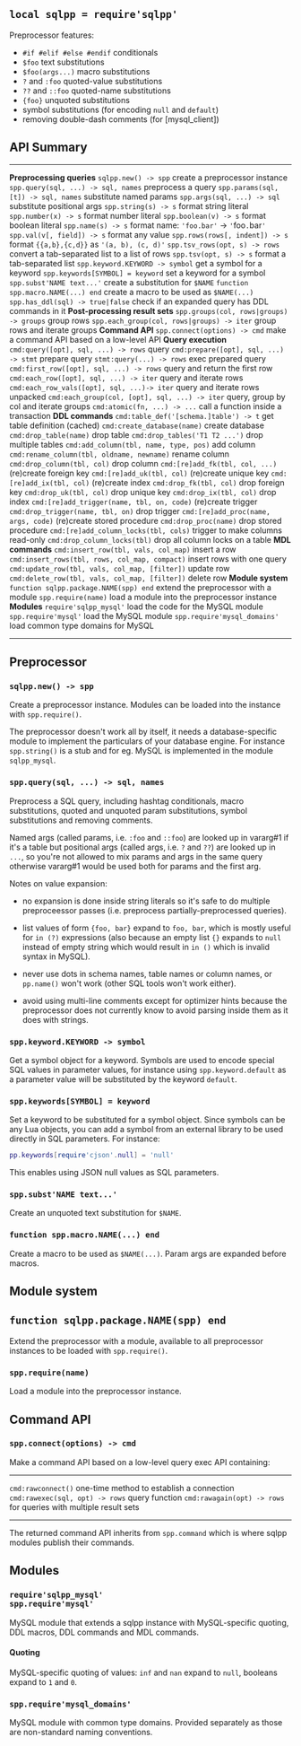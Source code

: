 
## `local sqlpp = require'sqlpp'`

Preprocessor features:

 * `#if #elif #else #endif` conditionals
 * `$foo` text substitutions
 * `$foo(args...)` macro substitutions
 * `?` and `:foo` quoted-value substitutions
 * `??` and `::foo` quoted-name substitutions
 * `{foo}` unquoted substitutions
 * symbol substitutions (for encoding `null` and `default`)
 * removing double-dash comments (for [mysql_client])

## API Summary
----------------------------------------------- ------------------------------
__Preprocessing queries__
`sqlpp.new() -> spp`                            create a preprocessor instance
`spp.query(sql, ...) -> sql, names`             preprocess a query
`spp.params(sql, [t]) -> sql, names`            substitute named params
`spp.args(sql, ...) -> sql`                     substitute positional args
`spp.string(s) -> s`                            format string literal
`spp.number(x) -> s`                            format number literal
`spp.boolean(v) -> s`                           format boolean literal
`spp.name(s) -> s`                              format name: `'foo.bar'` -> `'`foo`.`bar`'`
`spp.val(v[, field]) -> s`                      format any value
`spp.rows(rows[, indent]) -> s`                 format `{{a,b},{c,d}}` as `'(a, b), (c, d)'`
`spp.tsv_rows(opt, s) -> rows`                  convert a tab-separated list to a list of rows
`spp.tsv(opt, s) -> s`                          format a tab-separated list
`spp.keyword.KEYWORD -> symbol`                 get a symbol for a keyword
`spp.keywords[SYMBOL] = keyword`                set a keyword for a symbol
`spp.subst'NAME text...'`                       create a substitution for `$NAME`
`function spp.macro.NAME(...) end`              create a macro to be used as `$NAME(...)`
`spp.has_ddl(sql) -> true|false`                check if an expanded query has DDL commands in it
__Post-processing result sets__
`spp.groups(col, rows|groups) -> groups`        group rows
`spp.each_group(col, rows|groups) -> iter`      group rows and iterate groups
__Command API__
`spp.connect(options) -> cmd`                   make a command API based on a low-level API
__Query execution__
`cmd:query([opt], sql, ...) -> rows`            query
`cmd:prepare([opt], sql, ...) -> stmt`          prepare query
`stmt:query(...) -> rows`                       exec prepared query
`cmd:first_row([opt], sql, ...) -> rows`        query and return the first row
`cmd:each_row([opt], sql, ...) -> iter`         query and iterate rows
`cmd:each_row_vals([opt], sql, ...)-> iter`     query and iterate rows unpacked
`cmd:each_group(col, [opt], sql, ...) -> iter`  query, group by col and iterate groups
`cmd:atomic(fn, ...) -> ...`                    call a function inside a transaction
__DDL commands__
`cmd:table_def('[schema.]table') -> t`          get table definition (cached)
`cmd:create_database(name)`                     create database
`cmd:drop_table(name)`                          drop table
`cmd:drop_tables('T1 T2 ...')`                  drop multiple tables
`cmd:add_column(tbl, name, type, pos)`          add column
`cmd:rename_column(tbl, oldname, newname)`      rename column
`cmd:drop_column(tbl, col)`                     drop column
`cmd:[re]add_fk(tbl, col, ...)`                 (re)create foreign key
`cmd:[re]add_uk(tbl, col)`                      (re)create unique key
`cmd:[re]add_ix(tbl, col)`                      (re)create index
`cmd:drop_fk(tbl, col)`                         drop foreign key
`cmd:drop_uk(tbl, col)`                         drop unique key
`cmd:drop_ix(tbl, col)`                         drop index
`cmd:[re]add_trigger(name, tbl, on, code)`      (re)create trigger
`cmd:drop_trigger(name, tbl, on)`               drop trigger
`cmd:[re]add_proc(name, args, code)`            (re)create stored procedure
`cmd:drop_proc(name)`                           drop stored procedure
`cmd:[re]add_column_locks(tbl, cols)`           trigger to make columns read-only
`cmd:drop_column_locks(tbl)`                    drop all column locks on a table
__MDL commands__
`cmd:insert_row(tbl, vals, col_map)`            insert a row
`cmd:insert_rows(tbl, rows, col_map, compact)`  insert rows with one query
`cmd:update_row(tbl, vals, col_map, [filter])`  update row
`cmd:delete_row(tbl, vals, col_map, [filter])`  delete row
__Module system__
`function sqlpp.package.NAME(spp) end`          extend the preprocessor with a module
`spp.require(name)`                             load a module into the preprocessor instance
__Modules__
`require'sqlpp_mysql'`                          load the code for the MySQL module
`spp.require'mysql'`                            load the MySQL module
`spp.require'mysql_domains'`                    load common type domains for MySQL
----------------------------------------------- ------------------------------

## Preprocessor

### `sqlpp.new() -> spp`

Create a preprocessor instance. Modules can be loaded into the instance
with `spp.require()`.

The preprocessor doesn't work all by itself, it needs a database-specific
module to implement the particulars of your database engine. For instance
`spp.string()` is a stub and for eg. MySQL is implemented in the module
`sqlpp_mysql`.

### `spp.query(sql, ...) -> sql, names`

Preprocess a SQL query, including hashtag conditionals, macro substitutions,
quoted and unquoted param substitutions, symbol substitutions and removing
comments.

Named args (called params, i.e. `:foo` and `::foo`) are looked up in vararg#1
if it's a table but positional args (called args, i.e. `?` and `??`) are
looked up in `...`, so you're not allowed to mix params and args in the same
query otherwise vararg#1 would be used both for params and the first arg.

Notes on value expansion:

  * no expansion is done inside string literals so it's safe to do multiple
  preproceessor passes (i.e. preprocess partially-preprocessed queries).

  * list values of form `{foo, bar}` expand to `foo, bar`, which is mostly
  useful for `in (?)` expressions (also because an empty list `{}` expands
  to `null` instead of empty string which would result in `in ()` which is
  invalid syntax in MySQL).

  * never use dots in schema names, table names or column names,
  or `pp.name()` won't work (other SQL tools won't work either).

  * avoid using multi-line comments except for optimizer hints because
  the preprocessor does not currently know to avoid parsing inside them
  as it does with strings.

### `spp.keyword.KEYWORD -> symbol`

Get a symbol object for a keyword. Symbols are used to encode special SQL
values in parameter values, for instance using `spp.keyword.default`
as a parameter value will be substituted by the keyword `default`.

### `spp.keywords[SYMBOL] = keyword`

Set a keyword to be substituted for a symbol object. Since symbols can be
any Lua objects, you can add a symbol from an external library to be used
directly in SQL parameters. For instance:

```lua
pp.keywords[require'cjson'.null] = 'null'
```

This enables using JSON null values as SQL parameters.

### `spp.subst'NAME text...'`

Create an unquoted text substitution for `$NAME`.

### `function spp.macro.NAME(...) end`

Create a macro to be used as `$NAME(...)`. Param args are expanded before
macros.

## Module system

## `function sqlpp.package.NAME(spp) end`

Extend the preprocessor with a module, available to all preprocessor
instances to be loaded with `spp.require()`.

### `spp.require(name)`

Load a module into the preprocessor instance.

## Command API

### `spp.connect(options) -> cmd`

Make a command API based on a low-level query exec API containing:

----------------------------------- ------------------------------------------
`cmd:rawconnect()`                  one-time method to establish a connection
`cmd:rawexec(sql, opt) -> rows`     query function
`cmd:rawagain(opt) -> rows`         for queries with multiple result sets
----------------------------------- ------------------------------------------

The returned command API inherits from `spp.command` which is where
sqlpp modules publish their commands.

## Modules

### `require'sqlpp_mysql'` <br> `spp.require'mysql'`

MySQL module that extends a sqlpp instance with MySQL-specific quoting,
DDL macros, DDL commands and MDL commands.

#### Quoting

MySQL-specific quoting of values: `inf` and `nan` expand to `null`,
booleans expand to `1` and `0`.

### `spp.require'mysql_domains'`

MySQL module with common type domains. Provided separately as those are
non-standard naming conventions.

